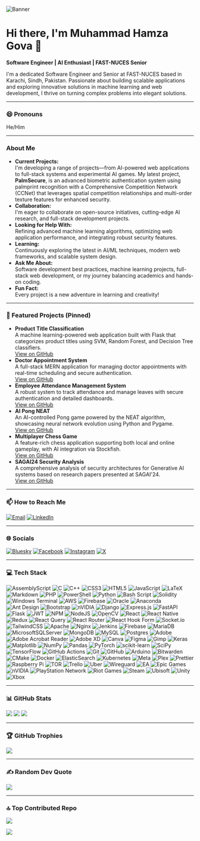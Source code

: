 <!-- Banner -->
![Banner](https://placehold.co/1200x300/0D1117/FFFFFF?text=Muhammad+Hamza+Gova&font=Open+Sans&font_size=48)

# Hi there, I'm Muhammad Hamza Gova 👋
**Software Engineer | AI Enthusiast | FAST-NUCES Senior**

I'm a dedicated Software Engineer and Senior at FAST-NUCES based in Karachi, Sindh, Pakistan. Passionate about building scalable applications and exploring innovative solutions in machine learning and web development, I thrive on turning complex problems into elegant solutions.

---

### 😄 Pronouns
He/Him

---

### About Me
- **Current Projects:**  
  I'm developing a range of projects—from AI-powered web applications to full-stack systems and experimental AI games. My latest project, **PalmSecure**, is an advanced biometric authentication system using palmprint recognition with a Comprehensive Competition Network (CCNet) that leverages spatial competition relationships and multi-order texture features for enhanced security.
- **Collaboration:**  
  I'm eager to collaborate on open-source initiatives, cutting-edge AI research, and full-stack development projects.
- **Looking for Help With:**  
  Refining advanced machine learning algorithms, optimizing web application performance, and integrating robust security features.
- **Learning:**  
  Continuously exploring the latest in AI/ML techniques, modern web frameworks, and scalable system design.
- **Ask Me About:**  
  Software development best practices, machine learning projects, full-stack web development, or my journey balancing academics and hands-on coding.
- **Fun Fact:**  
  Every project is a new adventure in learning and creativity!

---

### 🚀 Featured Projects (Pinned)
- **Product Title Classification**  
  A machine learning-powered web application built with Flask that categorizes product titles using SVM, Random Forest, and Decision Tree classifiers.  
  [View on GitHub](https://github.com/muhammadhamzagova666/product-title-classification)
- **Doctor Appointment System**  
  A full-stack MERN application for managing doctor appointments with real-time scheduling and secure authentication.  
  [View on GitHub](https://github.com/muhammadhamzagova666/doctor-appointment-system)
- **Employee Attendance Management System**  
  A robust system to track attendance and manage leaves with secure authentication and detailed dashboards.  
  [View on GitHub](https://github.com/muhammadhamzagova666/employee-attendance-management-system)
- **AI Pong NEAT**  
  An AI-controlled Pong game powered by the NEAT algorithm, showcasing neural network evolution using Python and Pygame.  
  [View on GitHub](https://github.com/muhammadhamzagova666/ai-pong-neat)
- **Multiplayer Chess Game**  
  A feature-rich chess application supporting both local and online gameplay, with AI integration via Stockfish.  
  [View on GitHub](https://github.com/muhammadhamzagova666/multiplayer-chess-game)
- **SAGAI24 Security Analysis**  
  A comprehensive analysis of security architectures for Generative AI systems based on research papers presented at SAGAI'24.  
  [View on GitHub](https://github.com/muhammadhamzagova666/SAGAI24-Security-Analysis)

---

### 📫 How to Reach Me
[![Email](https://img.shields.io/badge/Email-D14836?style=flat-square&logo=gmail&logoColor=white)](mailto:mhgb14@gmail.com)
[![LinkedIn](https://img.shields.io/badge/LinkedIn-%230077B5?style=flat-square&logo=linkedin&logoColor=white)](https://www.linkedin.com/in/muhammadhamzagova666)

---

### 🌐 Socials
[![Bluesky](https://img.shields.io/badge/bluesky-0285FF?style=flat-square&logo=bluesky&logoColor=%23FFFFFF)](https://bsky.app/profile/hamzagova666.bsky.social)
[![Facebook](https://img.shields.io/badge/Facebook-%231877F2?style=flat-square&logo=Facebook&logoColor=white)](https://facebook.com/muhammadhamzagova666)
[![Instagram](https://img.shields.io/badge/Instagram-%23E4405F?style=flat-square&logo=Instagram&logoColor=white)](https://instagram.com/hamzagova666)
[![X](https://img.shields.io/badge/X-black?style=flat-square&logo=X&logoColor=white)](https://x.com/hamzagova666)

---

### 💻 Tech Stack
<!-- (Icons below are arranged in a responsive grid) -->
![AssemblyScript](https://img.shields.io/badge/AssemblyScript-000000?style=flat-square&logo=assemblyscript&logoColor=white)
![C](https://img.shields.io/badge/C-00599C?style=flat-square&logo=c&logoColor=white)
![C++](https://img.shields.io/badge/C++-00599C?style=flat-square&logo=c%2B%2B&logoColor=white)
![CSS3](https://img.shields.io/badge/CSS3-1572B6?style=flat-square&logo=css3&logoColor=white)
![HTML5](https://img.shields.io/badge/HTML5-E34F26?style=flat-square&logo=html5&logoColor=white)
![JavaScript](https://img.shields.io/badge/JavaScript-323330?style=flat-square&logo=javascript&logoColor=F7DF1E)
![LaTeX](https://img.shields.io/badge/LaTeX-008080?style=flat-square&logo=latex&logoColor=white)
![Markdown](https://img.shields.io/badge/Markdown-000000?style=flat-square&logo=markdown&logoColor=white)
![PHP](https://img.shields.io/badge/PHP-777BB4?style=flat-square&logo=php&logoColor=white)
![PowerShell](https://img.shields.io/badge/PowerShell-5391FE?style=flat-square&logo=powershell&logoColor=white)
![Python](https://img.shields.io/badge/Python-3670A0?style=flat-square&logo=python&logoColor=ffdd54)
![Bash Script](https://img.shields.io/badge/Bash_Script-121011?style=flat-square&logo=gnu-bash&logoColor=white)
![Solidity](https://img.shields.io/badge/Solidity-363636?style=flat-square&logo=solidity&logoColor=white)
![Windows Terminal](https://img.shields.io/badge/Windows_Terminal-4D4D4D?style=flat-square&logo=windows-terminal&logoColor=white)
![AWS](https://img.shields.io/badge/AWS-FF9900?style=flat-square&logo=amazon-aws&logoColor=white)
![Firebase](https://img.shields.io/badge/Firebase-039BE5?style=flat-square&logo=firebase)
![Oracle](https://img.shields.io/badge/Oracle-F80000?style=flat-square&logo=oracle&logoColor=white)
![Anaconda](https://img.shields.io/badge/Anaconda-44A833?style=flat-square&logo=anaconda&logoColor=white)
![Ant Design](https://img.shields.io/badge/Ant_Design-0170FE?style=flat-square&logo=ant-design&logoColor=white)
![Bootstrap](https://img.shields.io/badge/Bootstrap-8511FA?style=flat-square&logo=bootstrap&logoColor=white)
![nVIDIA](https://img.shields.io/badge/CUDA-000000?style=flat-square&logo=nVIDIA&logoColor=green)
![Django](https://img.shields.io/badge/Django-092E20?style=flat-square&logo=django&logoColor=white)
![Express.js](https://img.shields.io/badge/Express.js-404d59?style=flat-square&logo=express&logoColor=61DAFB)
![FastAPI](https://img.shields.io/badge/FastAPI-005571?style=flat-square&logo=fastapi)
![Flask](https://img.shields.io/badge/Flask-000000?style=flat-square&logo=flask&logoColor=white)
![JWT](https://img.shields.io/badge/JWT-black?style=flat-square&logo=JSON%20web%20tokens)
![NPM](https://img.shields.io/badge/NPM-CB3837?style=flat-square&logo=npm&logoColor=white)
![NodeJS](https://img.shields.io/badge/Node.js-6DA55F?style=flat-square&logo=node.js&logoColor=white)
![OpenCV](https://img.shields.io/badge/OpenCV-white?style=flat-square&logo=opencv&logoColor=white)
![React](https://img.shields.io/badge/React-20232A?style=flat-square&logo=react&logoColor=61DAFB)
![React Native](https://img.shields.io/badge/React_Native-20232A?style=flat-square&logo=react&logoColor=61DAFB)
![Redux](https://img.shields.io/badge/Redux-593d88?style=flat-square&logo=redux&logoColor=white)
![React Query](https://img.shields.io/badge/React_Query-FF4154?style=flat-square&logo=reactquery&logoColor=white)
![React Router](https://img.shields.io/badge/React_Router-CA4245?style=flat-square&logo=react-router&logoColor=white)
![React Hook Form](https://img.shields.io/badge/React_Hook_Form-EC5990?style=flat-square&logo=reacthookform&logoColor=white)
![Socket.io](https://img.shields.io/badge/Socket.io-black?style=flat-square&logo=socket.io&badgeColor=010101)
![TailwindCSS](https://img.shields.io/badge/TailwindCSS-38B2AC?style=flat-square&logo=tailwind-css&logoColor=white)
![Apache](https://img.shields.io/badge/Apache-D42029?style=flat-square&logo=apache&logoColor=white)
![Nginx](https://img.shields.io/badge/Nginx-009639?style=flat-square&logo=nginx&logoColor=white)
![Jenkins](https://img.shields.io/badge/Jenkins-2C5263?style=flat-square&logo=jenkins&logoColor=white)
![Firebase](https://img.shields.io/badge/Firebase-A08021?style=flat-square&logo=firebase&logoColor=ffcd34)
![MariaDB](https://img.shields.io/badge/MariaDB-003545?style=flat-square&logo=mariadb&logoColor=white)
![MicrosoftSQLServer](https://img.shields.io/badge/Microsoft_SQL_Server-CC2927?style=flat-square&logo=microsoftsqlserver&logoColor=white)
![MongoDB](https://img.shields.io/badge/MongoDB-4ea94b?style=flat-square&logo=mongodb&logoColor=white)
![MySQL](https://img.shields.io/badge/MySQL-4479A1?style=flat-square&logo=mysql&logoColor=white)
![Postgres](https://img.shields.io/badge/Postgres-316192?style=flat-square&logo=postgresql&logoColor=white)
![Adobe](https://img.shields.io/badge/Adobe-FF0000?style=flat-square&logo=adobe&logoColor=white)
![Adobe Acrobat Reader](https://img.shields.io/badge/Adobe_Acrobat_Reader-EC1C24?style=flat-square&logo=AdobeAcrobatReader&logoColor=white)
![Adobe XD](https://img.shields.io/badge/Adobe_XD-470137?style=flat-square&logo=Adobe-XD&logoColor=FF61F6)
![Canva](https://img.shields.io/badge/Canva-00C4CC?style=flat-square&logo=Canva&logoColor=white)
![Figma](https://img.shields.io/badge/Figma-F24E1E?style=flat-square&logo=figma&logoColor=white)
![Gimp](https://img.shields.io/badge/Gimp-657D8B?style=flat-square&logo=gimp&logoColor=FFFFFF)
![Keras](https://img.shields.io/badge/Keras-D00000?style=flat-square&logo=keras&logoColor=white)
![Matplotlib](https://img.shields.io/badge/Matplotlib-white?style=flat-square&logo=matplotlib&logoColor=black)
![NumPy](https://img.shields.io/badge/NumPy-013243?style=flat-square&logo=numpy&logoColor=white)
![Pandas](https://img.shields.io/badge/Pandas-150458?style=flat-square&logo=pandas&logoColor=white)
![PyTorch](https://img.shields.io/badge/PyTorch-EE4C2C?style=flat-square&logo=pytorch&logoColor=white)
![scikit-learn](https://img.shields.io/badge/scikit--learn-F7931E?style=flat-square&logo=scikit-learn&logoColor=white)
![SciPy](https://img.shields.io/badge/SciPy-0C55A5?style=flat-square&logo=scipy&logoColor=white)
![TensorFlow](https://img.shields.io/badge/TensorFlow-FF6F00?style=flat-square&logo=tensorflow&logoColor=white)
![GitHub Actions](https://img.shields.io/badge/GitHub_Actions-2671E5?style=flat-square&logo=githubactions&logoColor=white)
![Git](https://img.shields.io/badge/Git-F05033?style=flat-square&logo=git&logoColor=white)
![GitHub](https://img.shields.io/badge/GitHub-121011?style=flat-square&logo=github&logoColor=white)
![Arduino](https://img.shields.io/badge/Arduino-00979D?style=flat-square&logo=Arduino&logoColor=white)
![Bitwarden](https://img.shields.io/badge/Bitwarden-175DDC?style=flat-square&logo=bitwarden&logoColor=white)
![CMake](https://img.shields.io/badge/CMake-008FBA?style=flat-square&logo=cmake&logoColor=white)
![Docker](https://img.shields.io/badge/Docker-0db7ed?style=flat-square&logo=docker&logoColor=white)
![ElasticSearch](https://img.shields.io/badge/ElasticSearch-005571?style=flat-square&logo=elasticsearch)
![Kubernetes](https://img.shields.io/badge/Kubernetes-326ce5?style=flat-square&logo=kubernetes&logoColor=white)
![Meta](https://img.shields.io/badge/Meta-0467DF?style=flat-square&logo=Meta&logoColor=white)
![Plex](https://img.shields.io/badge/Plex-E5A00D?style=flat-square&logo=plex&logoColor=white)
![Prettier](https://img.shields.io/badge/Prettier-F7B93E?style=flat-square&logo=prettier&logoColor=black)
![Raspberry Pi](https://img.shields.io/badge/Raspberry_Pi-C51A4A?style=flat-square&logo=Raspberry-Pi)
![TOR](https://img.shields.io/badge/TOR-7E4798?style=flat-square&logo=tor-project&logoColor=white)
![Trello](https://img.shields.io/badge/Trello-026AA7?style=flat-square&logo=Trello&logoColor=white)
![Uber](https://img.shields.io/badge/Uber-000000?style=flat-square&logo=Uber&logoColor=white)
![Wireguard](https://img.shields.io/badge/Wireguard-88171A?style=flat-square&logo=wireguard&logoColor=white)
![EA](https://img.shields.io/badge/EA-000000?style=flat-square&logo=ea&logoColor=white)
![Epic Games](https://img.shields.io/badge/Epic_Games-313131?style=flat-square&logo=epicgames&logoColor=white)
![nVIDIA](https://img.shields.io/badge/nVIDIA-76B900?style=flat-square&logo=nVIDIA&logoColor=white)
![PlayStation Network](https://img.shields.io/badge/PSN-0070D1?style=flat-square&logo=Playstation&logoColor=white)
![Riot Games](https://img.shields.io/badge/Riot_Games-D32936?style=flat-square&logo=riotgames&logoColor=white)
![Steam](https://img.shields.io/badge/Steam-000000?style=flat-square&logo=steam&logoColor=white)
![Ubisoft](https://img.shields.io/badge/Ubisoft-F5F5F5?style=flat-square&logo=Ubisoft&logoColor=black)
![Unity](https://img.shields.io/badge/Unity-000000?style=flat-square&logo=unity&logoColor=white)
![Xbox](https://img.shields.io/badge/Xbox-107C10?style=flat-square&logo=xbox&logoColor=white)

---

### 📊 GitHub Stats
![](https://github-readme-stats.vercel.app/api?username=muhammadhamzagova666&theme=dark&hide_border=false)
![](https://github-readme-streak-stats.herokuapp.com/?user=muhammadhamzagova666&theme=dark&hide_border=false)
![](https://github-readme-stats.vercel.app/api/top-langs/?username=muhammadhamzagova666&theme=dark&hide_border=false&layout=compact)

---

### 🏆 GitHub Trophies
![](https://github-profile-trophy.vercel.app/?username=muhammadhamzagova666&theme=radical&no-frame=false&no-bg=false&margin-w=4)

---

### ✍️ Random Dev Quote
![](https://quotes-github-readme.vercel.app/api?type=horizontal&theme=radical)

---

### 🔝 Top Contributed Repo
![](https://github-contributor-stats.vercel.app/api?username=muhammadhamzagova666&limit=5&theme=dark&combine_all_yearly_contributions=true)

[![](https://visitcount.itsvg.in/api?id=muhammadhamzagova666&icon=0&color=0)](https://visitcount.itsvg.in)
